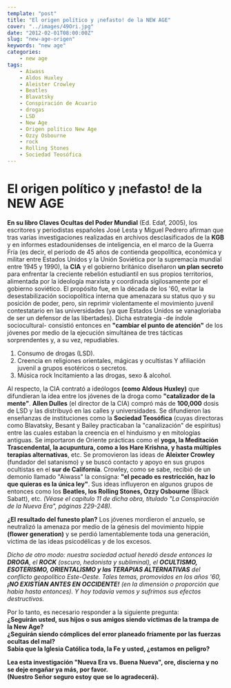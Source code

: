 ```yaml
---
template: "post"
title: "El origen político y ¡nefasto! de la NEW AGE"
cover: "../images/49Ori.jpg"
date: "2012-02-01T08:00:00Z"
slug: "new-age-origen"
keywords: "new age"
categories: 
    - new age
tags:
    - Aiwass 
    - Aldos Huxley 
    - Aleister Crowley 
    - Beatles 
    - Blavatsky 
    - Conspiración de Acuario 
    - drogas 
    - LSD 
    - New Age 
    - Origen político New Age 
    - Ozzy Osbourne 
    - rock 
    - Rolling Stones 
    - Sociedad Teosófica
---
```


# El origen político y ¡nefasto! de la NEW AGE
**En su libro Claves Ocultas del Poder Mundial** (Ed. Edaf, 2005), los escritores y periodistas españoles José Lesta y Miguel Pedrero afirman que tras varias investigaciones realizadas en archivos desclasificados de la **KGB** y en informes estadounidenses de inteligencia, en el marco de la Guerra Fría (es decir, el período de 45 años de contienda geopolítica, económica y militar entre Estados Unidos y la Unión Soviética por la supremacía mundial entre 1945 y 1990), la **CIA** y el gobierno británico diseñaron **un plan secreto** para enfrentar la creciente rebelión estudiantil en sus propios territorios, alimentada por la ideología marxista y coordinada sigilosamente por el gobierno soviético. El propósito fue, en la década de los '60, evitar la desestabilización sociopolítica interna que amenazara su status quo y su posición de poder, pero, sin reprimir violentamente el movimiento juvenil contestatario en las universidades (ya que Estados Unidos se vanagloriaba de ser un defensor de las libertades). Dicha estrategia -de índole sociocultural- consistió entonces en **"cambiar el punto de atención"** de los jóvenes por medio de la ejecución simultánea de tres tácticas sorprendentes y, a su vez, repudiables.  

1. Consumo de drogas (LSD).
2. Creencia en religiones orientales, mágicas y ocultistas
      Y afiliación juvenil a grupos esotéricos o secretos.
3. Música rock 
      Incitamiento a las drogas, sexo & alcohol.


Al respecto, la CIA contrató a ideólogos **(como Aldous Huxley)** que difundieran la idea entre los jóvenes de la droga como **"catalizador de la mente"**. **Allen Dulles** (el director de la CIA) compró más de **100,000** dosis de LSD y las distribuyó en las calles y universidades. Se difundieron las enseñanzas de instituciones como la **Sociedad Teosófica** (cuyas directoras como Blavatsky, Besant y Bailey practicaban la "canalización" de espíritus) entre las cuales estaban la creencia en el hinduismo y en mitologías antiguas. Se importaron de Oriente prácticas como el **yoga, la Meditación Trascendental, la acupuntura, como a los Hare Krishna, y hasta múltiples terapias alternativas**, etc. Se promovieron las ideas de **Aleixter Crowley** (fundador del satanismo) y se buscó contacto y apoyo en sus grupos ocultistas en el **sur de California**. Crowley, como se sabe, recibió de un demonio llamado "Aiwass" la consigna: **"el pecado es restricción, haz lo que quieras es la única ley"**. Sus ideas influyeron en algunos grupos de entonces como los **Beatles, los Rolling Stones, Ozzy Osbourne** (Black Sabatt), etc. *(Véase el capítulo 11 de dicha obra, titulado "La Conspiración de la Nueva Era", páginas 229-248).*  


**¿El resultado del funesto plan?** Los jóvenes mordieron el anzuelo, se neutralizó la amenaza por medio de la génesis del movimiento hippie **(flower generation)** y se perdió lamentablemente toda una generación, víctima de las ideas psicodélicas y de los excesos.  

*Dicho de otro modo: nuestra sociedad actual heredó desde entonces la **DROGA**, el **ROCK** (oscuro, hedonista y subliminal), el **OCULTISMO, ESOTERISMO, ORIENTALISMO y las TERAPIAS ALTERNATIVAS** del conflicto geopolítico Este-Oeste. Tales temas, promovidos en los años '60, **¡NO EXISTÍAN ANTES EN OCCIDENTE!** (en la dimensión o proporción que había hasta entonces). Y hoy todavía vemos y sufrimos sus efectos destructivos.*

Por lo tanto, es necesario responder a la siguiente pregunta:  
**¿Seguirán usted, sus hijos o sus amigos siendo víctimas de la trampa de la New Age?**  
**¿Seguirán siendo cómplices del error planeado fríamente por las fuerzas ocultas del mal?**  
**Sabía que la Iglesia Católica toda, la Fe y usted, ¿estamos en peligro?**  

**Lea esta investigación "Nueva Era vs. Buena Nueva", ore, discierna y no se deje engañar ya más, por favor.**  
**(Nuestro Señor seguro estoy que se lo agradecerá).**  


 